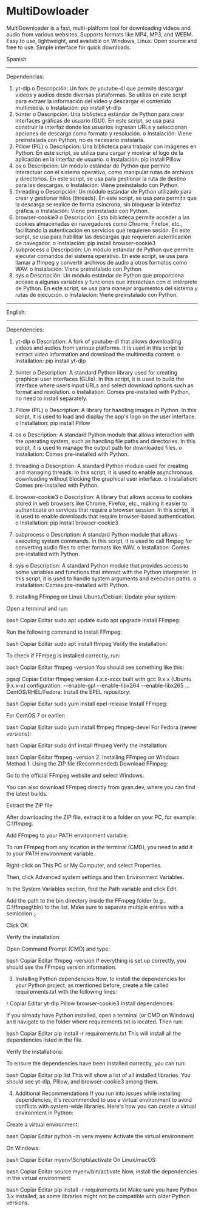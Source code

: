 # MultiDowloader
MultiDownloader is a fast, multi-platform tool for downloading videos and audio from various websites. Supports formats like MP4, MP3, and WEBM. Easy to use, lightweight, and available on Windows,  Linux. Open source and free to use. Simple interface for quick downloads.

Spanish
________________________________________
Dependencias:
1.	yt-dlp
o	Descripción: Un fork de youtube-dl que permite descargar videos y audios desde diversas plataformas. Se utiliza en este script para extraer la información del video y descargar el contenido multimedia.
o	Instalación: pip install yt-dlp
2.	tkinter
o	Descripción: Una biblioteca estándar de Python para crear interfaces gráficas de usuario (GUI). En este script, se usa para construir la interfaz donde los usuarios ingresan URLs y seleccionan opciones de descarga como formato y resolución.
o	Instalación: Viene preinstalada con Python, no es necesario instalarla.
3.	Pillow (PIL)
o	Descripción: Una biblioteca para trabajar con imágenes en Python. En este script, se utiliza para cargar y mostrar el logo de la aplicación en la interfaz de usuario.
o	Instalación: pip install Pillow
4.	os
o	Descripción: Un módulo estándar de Python que permite interactuar con el sistema operativo, como manipular rutas de archivos y directorios. En este script, se usa para gestionar la ruta de destino para las descargas.
o	Instalación: Viene preinstalado con Python.
5.	threading
o	Descripción: Un módulo estándar de Python utilizado para crear y gestionar hilos (threads). En este script, se usa para permitir que la descarga se realice de forma asíncrona, sin bloquear la interfaz gráfica.
o	Instalación: Viene preinstalado con Python.
6.	browser-cookie3
o	Descripción: Esta biblioteca permite acceder a las cookies almacenadas en navegadores como Chrome, Firefox, etc., facilitando la autenticación en servicios que requieren sesión. En este script, se usa para habilitar las descargas que requieren autenticación de navegador.
o	Instalación: pip install browser-cookie3
7.	subprocess
o	Descripción: Un módulo estándar de Python que permite ejecutar comandos del sistema operativo. En este script, se usa para llamar a ffmpeg y convertir archivos de audio a otros formatos como WAV.
o	Instalación: Viene preinstalado con Python.
8.	sys
o	Descripción: Un módulo estándar de Python que proporciona acceso a algunas variables y funciones que interactúan con el intérprete de Python. En este script, se usa para manejar argumentos del sistema y rutas de ejecución.
o	Instalación: Viene preinstalado con Python.
________________________________________
English:
________________________________________
Dependencies:
1.	yt-dlp
o	Description: A fork of youtube-dl that allows downloading videos and audios from various platforms. It is used in this script to extract video information and download the multimedia content.
o	Installation: pip install yt-dlp
2.	tkinter
o	Description: A standard Python library used for creating graphical user interfaces (GUIs). In this script, it is used to build the interface where users input URLs and select download options such as format and resolution.
o	Installation: Comes pre-installed with Python, no need to install separately.
3.	Pillow (PIL)
o	Description: A library for handling images in Python. In this script, it is used to load and display the app's logo on the user interface.
o	Installation: pip install Pillow
4.	os
o	Description: A standard Python module that allows interaction with the operating system, such as handling file paths and directories. In this script, it is used to manage the output path for downloaded files.
o	Installation: Comes pre-installed with Python.
5.	threading
o	Description: A standard Python module used for creating and managing threads. In this script, it is used to enable asynchronous downloading without blocking the graphical user interface.
o	Installation: Comes pre-installed with Python.
6.	browser-cookie3
o	Description: A library that allows access to cookies stored in web browsers like Chrome, Firefox, etc., making it easier to authenticate on services that require a browser session. In this script, it is used to enable downloads that require browser-based authentication.
o	Installation: pip install browser-cookie3
7.	subprocess
o	Description: A standard Python module that allows executing system commands. In this script, it is used to call ffmpeg for converting audio files to other formats like WAV.
o	Installation: Comes pre-installed with Python.
8.	sys
o	Description: A standard Python module that provides access to some variables and functions that interact with the Python interpreter. In this script, it is used to handle system arguments and execution paths.
o	Installation: Comes pre-installed with Python.

1. Installing FFmpeg on Linux
Ubuntu/Debian:
Update your system:

Open a terminal and run:

bash
Copiar
Editar
sudo apt update
sudo apt upgrade
Install FFmpeg:

Run the following command to install FFmpeg:

bash
Copiar
Editar
sudo apt install ffmpeg
Verify the installation:

To check if FFmpeg is installed correctly, run:

bash
Copiar
Editar
ffmpeg -version
You should see something like this:

pgsql
Copiar
Editar
ffmpeg version 4.x.x-xxxx
built with gcc 9.x.x (Ubuntu 9.x.x-x)
configuration: --enable-gpl --enable-libx264 --enable-libx265 ...
CentOS/RHEL/Fedora:
Install the EPEL repository:

bash
Copiar
Editar
sudo yum install epel-release
Install FFmpeg:

For CentOS 7 or earlier:

bash
Copiar
Editar
sudo yum install ffmpeg ffmpeg-devel
For Fedora (newer versions):

bash
Copiar
Editar
sudo dnf install ffmpeg
Verify the installation:

bash
Copiar
Editar
ffmpeg -version
2. Installing FFmpeg on Windows
Method 1: Using the ZIP file (Recommended)
Download FFmpeg:

Go to the official FFmpeg website and select Windows.

You can also download FFmpeg directly from gyan.dev, where you can find the latest builds.

Extract the ZIP file:

After downloading the ZIP file, extract it to a folder on your PC, for example: C:\ffmpeg.

Add FFmpeg to your PATH environment variable:

To run FFmpeg from any location in the terminal (CMD), you need to add it to your PATH environment variable.

Right-click on This PC or My Computer, and select Properties.

Then, click Advanced system settings and then Environment Variables.

In the System Variables section, find the Path variable and click Edit.

Add the path to the bin directory inside the FFmpeg folder (e.g., C:\ffmpeg\bin) to the list. Make sure to separate multiple entries with a semicolon ;.

Click OK.

Verify the installation:

Open Command Prompt (CMD) and type:

bash
Copiar
Editar
ffmpeg -version
If everything is set up correctly, you should see the FFmpeg version information.

3. Installing Python dependencies
Now, to install the dependencies for your Python project, as mentioned before, create a file called requirements.txt with the following lines:

r
Copiar
Editar
yt-dlp
Pillow
browser-cookie3
Install dependencies:

If you already have Python installed, open a terminal (or CMD on Windows) and navigate to the folder where requirements.txt is located. Then run:

bash
Copiar
Editar
pip install -r requirements.txt
This will install all the dependencies listed in the file.

Verify the installations:

To ensure the dependencies have been installed correctly, you can run:

bash
Copiar
Editar
pip list
This will show a list of all installed libraries. You should see yt-dlp, Pillow, and browser-cookie3 among them.

4. Additional Recommendations
If you run into issues while installing dependencies, it's recommended to use a virtual environment to avoid conflicts with system-wide libraries. Here's how you can create a virtual environment in Python:

Create a virtual environment:

bash
Copiar
Editar
python -m venv myenv
Activate the virtual environment:

On Windows:

bash
Copiar
Editar
myenv\Scripts\activate
On Linux/macOS:

bash
Copiar
Editar
source myenv/bin/activate
Now, install the dependencies in the virtual environment:

bash
Copiar
Editar
pip install -r requirements.txt
Make sure you have Python 3.x installed, as some libraries might not be compatible with older Python versions.
